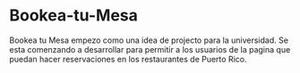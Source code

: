 # Bookea-tu-Mesa
Bookea tu Mesa empezo como una idea de projecto para la universidad. Se esta comenzando a desarrollar para permitir a los usuarios de la pagina que puedan hacer reservaciones en los restaurantes de Puerto Rico.
